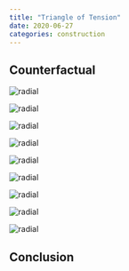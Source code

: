 ```yaml
---
title: "Triangle of Tension"
date: 2020-06-27
categories: construction
---
```


## Counterfactual

![radial][radial-0]

![radial][radial-b]

![radial][radial-c]

![radial][radial-d]

![radial][radial-e]

![radial][radial-h]

![radial][radial-j]

![radial][radial-x]

![radial][radial-y]

## Conclusion

[radial-0]: https://pretenst.com/images/2020-06/radial-0.jpg
[radial-b]: https://pretenst.com/images/2020-06/radial-b.jpg
[radial-c]: https://pretenst.com/images/2020-06/radial-c.jpg
[radial-d]: https://pretenst.com/images/2020-06/radial-d.jpg
[radial-e]: https://pretenst.com/images/2020-06/radial-e.jpg
[radial-h]: https://pretenst.com/images/2020-06/radial-h.jpg
[radial-j]: https://pretenst.com/images/2020-06/radial-j.jpg
[radial-x]: https://pretenst.com/images/2020-06/radial-x.jpg
[radial-y]: https://pretenst.com/images/2020-06/radial-y.jpg
